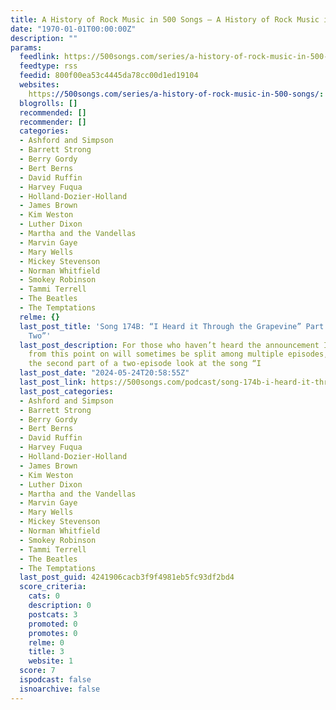 ```yaml
---
title: A History of Rock Music in 500 Songs – A History of Rock Music in 500 Songs
date: "1970-01-01T00:00:00Z"
description: ""
params:
  feedlink: https://500songs.com/series/a-history-of-rock-music-in-500-songs/feed/
  feedtype: rss
  feedid: 800f00ea53c4445da78cc00d1ed19104
  websites:
    https://500songs.com/series/a-history-of-rock-music-in-500-songs/: false
  blogrolls: []
  recommended: []
  recommender: []
  categories:
  - Ashford and Simpson
  - Barrett Strong
  - Berry Gordy
  - Bert Berns
  - David Ruffin
  - Harvey Fuqua
  - Holland-Dozier-Holland
  - James Brown
  - Kim Weston
  - Luther Dixon
  - Martha and the Vandellas
  - Marvin Gaye
  - Mary Wells
  - Mickey Stevenson
  - Norman Whitfield
  - Smokey Robinson
  - Tammi Terrell
  - The Beatles
  - The Temptations
  relme: {}
  last_post_title: 'Song 174B: “I Heard it Through the Grapevine” Part Two, “It Takes
    Two”'
  last_post_description: For those who haven’t heard the announcement I posted , songs
    from this point on will sometimes be split among multiple episodes, so this is
    the second part of a two-episode look at the song “I
  last_post_date: "2024-05-24T20:58:55Z"
  last_post_link: https://500songs.com/podcast/song-174b-i-heard-it-through-the-grapevine-part-two-it-takes-two/
  last_post_categories:
  - Ashford and Simpson
  - Barrett Strong
  - Berry Gordy
  - Bert Berns
  - David Ruffin
  - Harvey Fuqua
  - Holland-Dozier-Holland
  - James Brown
  - Kim Weston
  - Luther Dixon
  - Martha and the Vandellas
  - Marvin Gaye
  - Mary Wells
  - Mickey Stevenson
  - Norman Whitfield
  - Smokey Robinson
  - Tammi Terrell
  - The Beatles
  - The Temptations
  last_post_guid: 4241906cacb3f9f4981eb5fc93df2bd4
  score_criteria:
    cats: 0
    description: 0
    postcats: 3
    promoted: 0
    promotes: 0
    relme: 0
    title: 3
    website: 1
  score: 7
  ispodcast: false
  isnoarchive: false
---
```

